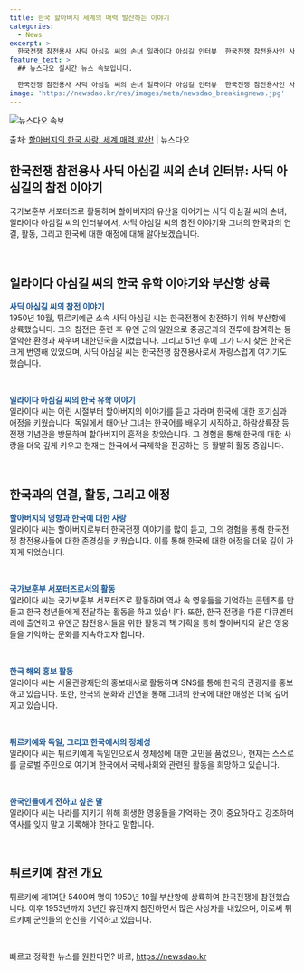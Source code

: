 ```yaml
---
title: 한국 할아버지 세계의 매력 발산하는 이야기
categories:
  - News
excerpt: >
  한국전쟁 참전용사 사딕 아심길 씨의 손녀 일라이다 아심길 인터뷰  한국전쟁 참전용사인 사딕 아심길 씨의 손녀…
feature_text: >
  ## 뉴스다오 실시간 뉴스 속보입니다.

  한국전쟁 참전용사 사딕 아심길 씨의 손녀 일라이다 아심길 인터뷰  한국전쟁 참전용사인 사딕 아심길 씨의 손녀…
image: 'https://newsdao.kr/res/images/meta/newsdao_breakingnews.jpg'
---
```


![뉴스다오 속보](https://newsdao.kr/res/images/meta/newsdao_breakingnews.jpg)

<p>출처: <a href="https://newsdao.kr/4446" rel="dofollow">할아버지의 한국 사랑, 세계 매력 발산!</a> | 뉴스다오</p>

<h2 data-ke-size="size26">한국전쟁 참전용사 사딕 아심길 씨의 손녀 인터뷰: 사딕 아심길의 참전 이야기</h2>
국가보훈부 서포터즈로 활동하며 할아버지의 유산을 이어가는 사딕 아심길 씨의 손녀, 일라이다 아심길 씨의 인터뷰에서, 사딕 아심길 씨의 참전 이야기와 그녀의 한국과의 연결, 활동, 그리고 한국에 대한 애정에 대해 알아보겠습니다.

<p data-ke-size="size16">&nbsp;</p>

<h2 data-ke-size="size24">일라이다 아심길 씨의 한국 유학 이야기와 부산항 상륙</h2>
<b><span style="color: #1a5490;">사딕 아심길 씨의 참전 이야기</span></b><br>
1950년 10월, 튀르키예군 소속 사딕 아심길 씨는 한국전쟁에 참전하기 위해 부산항에 상륙했습니다. 그의 참전은 훈련 후 유엔 군의 일원으로 중공군과의 전투에 참여하는 등 열악한 환경과 싸우며 대한민국을 지켰습니다. 그리고 51년 후에 그가 다시 찾은 한국은 크게 번영해 있었으며, 사딕 아심길 씨는 한국전쟁 참전용사로서 자랑스럽게 여기기도 했습니다.

<p data-ke-size="size16">&nbsp;</p>

<b><span style="color: #1a5490;">일라이다 아심길 씨의 한국 유학 이야기</span></b><br>
일라이다 씨는 어린 시절부터 할아버지의 이야기를 듣고 자라며 한국에 대한 호기심과 애정을 키웠습니다. 독일에서 태어난 그녀는 한국어를 배우기 시작하고, 하람상륙장 등 전쟁 기념관을 방문하며 할아버지의 흔적을 찾았습니다. 그 경험을 통해 한국에 대한 사랑을 더욱 깊게 키우고 현재는 한국에서 국제학을 전공하는 등 활발히 활동 중입니다.

<p data-ke-size="size16">&nbsp;</p>

<h2 data-ke-size="size24">한국과의 연결, 활동, 그리고 애정</h2>
<b><span style="color: #1a5490;">할아버지의 영향과 한국에 대한 사랑</span></b><br>
일라이다 씨는 할아버지로부터 한국전쟁 이야기를 많이 듣고, 그의 경험을 통해 한국전쟁 참전용사들에 대한 존경심을 키웠습니다. 이를 통해 한국에 대한 애정을 더욱 깊이 가지게 되었습니다.

<p data-ke-size="size16">&nbsp;</p>

<b><span style="color: #1a5490;">국가보훈부 서포터즈로서의 활동</span></b><br>
일라이다 씨는 국가보훈부 서포터즈로 활동하며 역사 속 영웅들을 기억하는 콘텐츠를 만들고 한국 청년들에게 전달하는 활동을 하고 있습니다. 
또한, 한국 전쟁을 다룬 다큐멘터리에 출연하고 유엔군 참전용사들을 위한 활동과 책 기획을 통해 할아버지와 같은 영웅들을 기억하는 문화를 지속하고자 합니다.

<p data-ke-size="size16">&nbsp;</p>

<b><span style="color: #1a5490;">한국 해외 홍보 활동</span></b><br>
일라이다 씨는 서울관광재단의 홍보대사로 활동하며 SNS를 통해 한국의 관광지를 홍보하고 있습니다. 또한, 한국의 문화와 인연을 통해 그녀의 한국에 대한 애정은 더욱 깊어지고 있습니다.

<p data-ke-size="size16">&nbsp;</p>

<b><span style="color: #1a5490;">튀르키예와 독일, 그리고 한국에서의 정체성</span></b><br>
일라이다 씨는 튀르키예계 독일인으로서 정체성에 대한 고민을 품었으나, 현재는 스스로를 글로벌 주민으로 여기며 한국에서 국제사회와 관련된 활동을 희망하고 있습니다.

<p data-ke-size="size16">&nbsp;</p>

<b><span style="color: #1a5490;">한국인들에게 전하고 싶은 말</span></b><br>
일라이다 씨는 나라를 지키기 위해 희생한 영웅들을 기억하는 것이 중요하다고 강조하며 역사를 잊지 말고 기록해야 한다고 말합니다.

<p data-ke-size="size16">&nbsp;</p>

<h2 data-ke-size="size24">튀르키예 참전 개요</h2>
튀르키예 제1여단 5400여 명이 1950년 10월 부산항에 상륙하여 한국전쟁에 참전했습니다. 이후 1953년까지 3년간 휴전까지 참전하면서 많은 사상자를 내었으며, 이로써 튀르키예 군인들의 헌신을 기억하고 있습니다.

<p data-ke-size="size16">&nbsp;</p> 

빠르고 정확한 뉴스를 원한다면? 바로, <a href="https://newsdao.kr" rel="dofollow">https://newsdao.kr</a>


    
